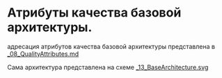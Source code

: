 # Атрибуты качества базовой архитектуры.
адресация атрибутов качества базовой архитектуры представлена в [_08_QualityAttributes.md](_08_QualityAttributes.md)

Сама архитектура представлена на схеме [_13_BaseArchitecture.svg](_13_BaseArchitecture.svg)

